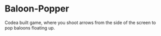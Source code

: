 # Baloon-Popper
Codea built game, where you shoot arrows from the side of the screen to pop baloons floating up.
